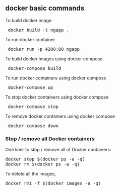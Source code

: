 ## docker basic commands

To build docker image

<pre> docker build -t ngapp . </pre>

To run docker container

<pre> docker run -p 4200:80 ngapp </pre>

To build docker images using docker compose

<pre> docker-compose build </pre>

To run docker containers using docker compose

<pre> docker-compose up </pre>


To stop docker containers using docker compose

<pre> docker-compose stop </pre>


To remove docker containers using docker compose
<pre> docker-compose down </pre>


### Stop / remove all Docker containers

One liner to stop / remove all of Docker containers:

<pre>docker stop $(docker ps -a -q)
docker rm $(docker ps -a -q)</pre>


To delete all the images,

<pre>docker rmi -f $(docker images -a -q)</pre>


